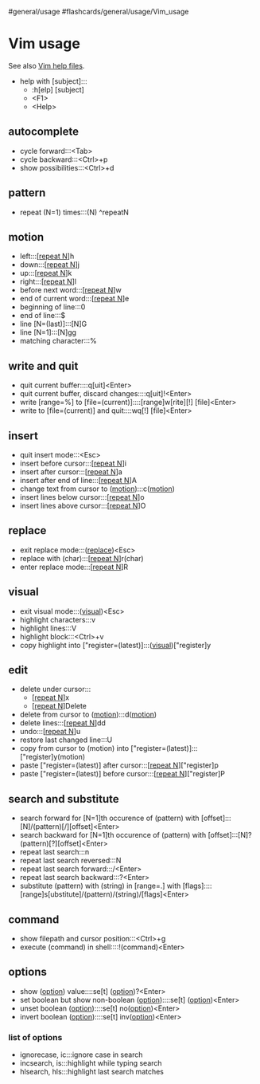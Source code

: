 #general/usage #flashcards/general/usage/Vim_usage

# Vim usage

See also [Vim help files](https://vimhelp.org/).

- help with \[subject\]:::<ul><li>:h[elp] [subject]</li><li>&lt;F1&gt;</li><li>&lt;Help&gt;</li></ul> <!--SR:!2023-12-28,236,313!2024-04-23,349,333-->

## autocomplete
- cycle forward:::\<Tab\> <!--SR:!2023-07-02,46,308!2023-10-19,185,308-->
- cycle backward:::\<Ctrl\>+p <!--SR:!2023-10-22,189,308!2023-06-25,105,288-->
- show possibilities:::\<Ctrl\>+d <!--SR:!2023-05-22,17,153!2023-06-27,65,268-->

## pattern
- repeat (N=1) times:::(N) ^repeatN <!--SR:!2023-07-22,128,313!2024-06-03,385,348-->

## motion
- left:::\[[repeat N](#^repeatN)\]h <!--SR:!2024-06-10,392,348!2023-08-26,143,288-->
- down:::\[[repeat N](#^repeatN)\]j <!--SR:!2024-05-09,361,333!2023-10-15,182,308-->
- up:::\[[repeat N](#^repeatN)\]k <!--SR:!2023-07-16,111,270!2023-06-24,105,287-->
- right:::\[[repeat N](#^repeatN)\]l <!--SR:!2024-02-15,275,328!2024-02-16,276,328-->
- before next word:::\[[repeat N](#^repeatN)\]w <!--SR:!2023-12-31,231,273!2023-07-25,117,288-->
- end of current word:::\[[repeat N](#^repeatN)\]e <!--SR:!2024-01-16,251,313!2024-04-25,350,333-->
- beginning of line:::0 <!--SR:!2024-04-03,330,330!2024-04-24,349,333-->
- end of line:::$ <!--SR:!2024-04-01,329,333!2024-04-22,348,333-->
- line \[N=(last)\]:::\[N\]G <!--SR:!2023-08-09,133,290!2024-01-28,259,313-->
- line \[N=1\]:::\[N\]gg <!--SR:!2024-03-20,319,333!2024-01-12,249,313-->
- matching character:::% <!--SR:!2023-07-23,118,273!2023-09-13,154,293-->

## write and quit
- quit current buffer::::q\[uit\]\<Enter\> <!--SR:!2024-03-06,306,333!2023-10-23,200,313-->
- quit current buffer, discard changes::::q\[uit\]!\<Enter\> <!--SR:!2024-03-21,320,333!2023-10-03,172,293-->
- write \[range=%\] to \[file=(current)\]::::\[range\]w\[rite\]\[!\] \[file\]\<Enter\> <!--SR:!2023-09-09,154,293!2024-05-27,379,348-->
- write to \[file=(current)\] and quit::::wq[!] \[file\]\<Enter\> <!--SR:!2024-03-27,325,333!2024-06-11,393,348-->

## insert
- quit insert mode:::\<Esc\> <!--SR:!2024-04-20,347,333!2024-03-31,328,333-->
- insert before cursor:::\[[repeat N](#^repeatN)\]i <!--SR:!2023-10-14,179,293!2024-02-20,279,328-->
- insert after cursor:::\[[repeat N](#^repeatN)\]a <!--SR:!2024-01-11,248,313!2023-10-20,186,308-->
- insert after end of line:::\[[repeat N](#^repeatN)\]A <!--SR:!2024-01-04,234,273!2024-04-21,348,333-->
- change text from cursor to ([motion](#motion)):::c([motion](#motion)) <!--SR:!2023-09-07,165,293!2023-09-19,162,293-->
- insert lines below cursor:::\[[repeat N](#^repeatN)\]o <!--SR:!2023-06-20,100,273!2023-06-25,99,293-->
- insert lines above cursor:::\[[repeat N](#^repeatN)\]O <!--SR:!2023-10-12,179,293!2023-09-27,167,293-->

## replace
- exit replace mode:::([replace](#replace))\<Esc\> <!--SR:!2024-03-22,321,333!2024-06-24,404,348-->
- replace with (char):::\[[repeat N](#^repeatN)\]r(char) <!--SR:!2023-07-17,113,273!2024-02-01,263,313-->
- enter replace mode:::\[[repeat N](#^repeatN)\]R <!--SR:!2023-09-26,167,293!2023-12-06,237,313-->

## visual
- exit visual mode:::([visual](#visual))\<Esc\> <!--SR:!2024-06-05,385,348!2024-06-15,396,348-->
- highlight characters:::v <!--SR:!2023-11-07,214,328!2023-10-23,188,308-->
- highlight lines:::V <!--SR:!2023-06-24,103,273!2023-06-22,61,268-->
- highlight block:::\<Ctrl\>+v <!--SR:!2023-05-30,76,253!2024-05-24,375,348-->
- copy highlight into \["register=(latest)\]:::([visual](#visual))\["register\]y <!--SR:!2023-07-14,107,273!2023-08-06,127,288-->

## edit
- delete under cursor:::<ul><li>\[[repeat N](#^repeatN)\]x</li><li>\[[repeat N](#^repeatN)\]Delete</li></ul> <!--SR:!2024-05-28,380,347!2023-10-10,179,308-->
- delete from cursor to ([motion](#motion)):::d([motion](#motion)) <!--SR:!2024-05-11,363,330!2024-05-10,362,333-->
- delete lines:::\[[repeat N](#^repeatN)\]dd <!--SR:!2024-04-26,351,333!2023-10-19,187,308-->
- undo:::\[[repeat N](#^repeatN)\]u <!--SR:!2023-06-20,95,293!2024-01-19,254,313-->
- restore last changed line:::U <!--SR:!2024-02-02,264,313!2023-10-22,199,308-->
- copy from cursor to (motion) into \["register=(latest)\]:::\["register\]y(motion) <!--SR:!2023-06-28,106,273!2024-02-21,281,328-->
- paste \["register=(latest)\] after cursor:::\[[repeat N](#^repeatN)\]\["register\]p <!--SR:!2023-10-17,185,307!2024-05-29,381,348-->
- paste \["register=(latest)\] before cursor:::\[[repeat N](#^repeatN)\]\["register\]P <!--SR:!2024-01-13,249,313!2023-10-17,183,307-->

## search and substitute
- search forward for \[N=1\]th occurence of (pattern) with \[offset\]:::\[N\]/(pattern)\[/\]\[offset\]\<Enter\> <!--SR:!2023-09-16,159,293!2023-06-18,98,273-->
- search backward for \[N=1\]th occurence of (pattern) with \[offset\]:::\[N\]?(pattern)\[?\]\[offset\]\<Enter\> <!--SR:!2023-08-02,90,230!2023-10-18,184,308-->
- repeat last search:::n <!--SR:!2024-01-29,260,313!2023-10-11,180,308-->
- repeat last search reversed:::N <!--SR:!2023-09-08,154,293!2023-06-29,98,268-->
- repeat last search forward:::/\<Enter\> <!--SR:!2023-07-04,94,273!2023-06-22,101,273-->
- repeat last search backward:::?\<Enter\> <!--SR:!2023-07-21,116,273!2023-06-07,84,268-->
- substitute (pattern) with (string) in \[range=.\] with \[flags\]::::\[range\]s\[ubstitute\]/(pattern)/(string)/\[flags\]\<Enter\> <!--SR:!2023-10-12,157,253!2024-03-07,307,333-->

## command
- show filepath and cursor position:::\<Ctrl\>+g <!--SR:!2023-07-02,95,268!2023-05-25,48,208-->
- execute (command) in shell::::!(command)\<Enter\> <!--SR:!2023-06-09,49,253!2023-12-30,237,313-->

## options
- show ([option](#list%20of%20options)) value::::se\[t\] ([option](#list%20of%20options))?\<Enter\> <!--SR:!2023-08-16,125,293!2024-02-19,278,327-->
- set boolean but show non-boolean ([option](#list%20of%20options))::::se\[t\] ([option](#list%20of%20options))\<Enter\> <!--SR:!2024-01-02,240,313!2023-06-26,66,268-->
- unset boolean ([option](#list%20of%20options))::::se\[t\] no([option](#list%20of%20options))\<Enter\> <!--SR:!2023-08-09,87,273!2024-05-12,364,333-->
- invert boolean ([option](#list%20of%20options))::::se\[t\] inv([option](#list%20of%20options))\<Enter\> <!--SR:!2024-03-04,304,333!2023-09-25,166,293-->

### list of options
- ignorecase, ic:::ignore case in search <!--SR:!2023-10-08,178,308!2023-10-21,188,308-->
- incsearch, is:::highlight while typing search <!--SR:!2023-09-15,159,293!2023-07-17,113,273-->
- hlsearch, hls:::highlight last search matches <!--SR:!2023-09-03,162,290!2023-10-16,184,308-->
